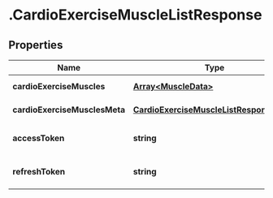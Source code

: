 # .CardioExerciseMuscleListResponse

## Properties

Name | Type | Description | Notes
------------ | ------------- | ------------- | -------------
**cardioExerciseMuscles** | [**Array&lt;MuscleData&gt;**](MuscleData.md) |  | [default to undefined]
**cardioExerciseMusclesMeta** | [**CardioExerciseMuscleListResponseMeta**](CardioExerciseMuscleListResponseMeta.md) |  | [default to undefined]
**accessToken** | **string** |  | [optional] [default to undefined]
**refreshToken** | **string** |  | [optional] [default to undefined]

